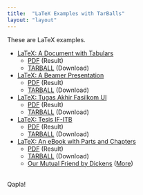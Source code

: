 ```yaml
---
title:  "LaTeX Examples with TarBalls"
layout: "layout"
---
```


These are LaTeX examples.

* [LaTeX: A Document with Tabulars](/LaTeX01/)
  * [PDF](LaTeX01/example01.pdf) (Result)
  * [TARBALL](tarballs/LaTeX01.tar.bz2) (Download)
* [LaTeX: A Beamer Presentation](/LaTeX02/)
  * [PDF](LaTeX02/os00.pdf) (Result)
  * [TARBALL](tarballs/LaTeX02.tar.bz2) (Download)
* [LaTeX: Tugas Akhir Fasilkom UI](/LaTeX03/)
  * [PDF](LaTeX03/skripsi.pdf) (Result)
  * [TARBALL](tarballs/LaTeX03.tar.bz2) (Download)
* [LaTeX: Tesis IF-ITB](/LaTeX05/)
  * [PDF](LaTeX05/thesis.pdf) (Result)
  * [TARBALL](tarballs/LaTeX05.tar.bz2) (Download)
* [LaTeX: An eBook with Parts and Chapters](/LaTeX04)
  * [PDF](LaTeX04/JennyWren.pdf) (Result)
  * [TARBALL](tarballs/LaTeX04.tar.bz2) (Download)
  * [Our Mutual Friend by Dickens](https://jennywren.vlsm.org/LaTeX/JennyWren.pdf) ([More](https://jennywren.vlsm.org/))

<br>
Qapla!

